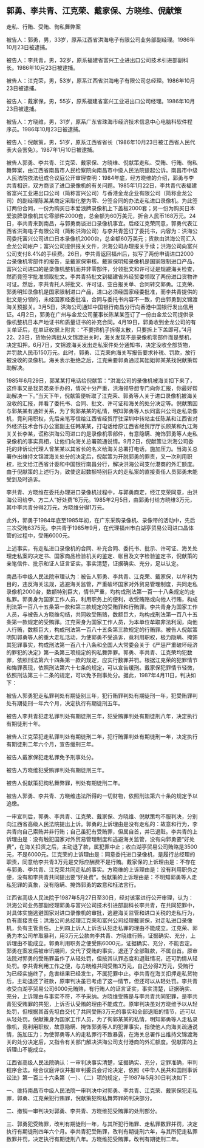 ## 郭勇、李共青、江克荣、戴家保、方晓维、倪献策

走私、行贿、受贿、徇私舞弊案

被告人：郭勇，男，33岁，原系江西省洪海电子有限公司业务部副经理。1986年10月23日被逮捕。

被告人：李共青，男，32岁，原系福建省富兴工业进出口公司技术引进部副科长。1986年10月23日被逮捕。

被告人：江克荣，男，53岁，原系江西省洪海电子有限公司总经理。1986年10月23日被逮捕。

被告人：戴家保，男，55岁，原系福建省富兴工业进出口公司经理。1986年10月23日被逮捕。

被告人：方晓维，男，31岁，原系广东省珠海市经济技术信息中心电脑科软件程序员。1986年10月23日被逮捕。

被告人：倪献策，男，51岁，原系江西省省长（1986年10月23日被江西省人民代表大会罢免）。1987年1月10日被逮捕。

被告人郭勇、李共青、江克荣、戴家保、方晓维、倪献策走私、受贿、行贿、徇私舞弊案，由江西省南昌市人民检察院向南昌市中级人民法院提起公诉。南昌市中级人民法院依法组成合议庭公开审理查明：1984年底，经方晓维的介绍，郭勇与李共青相识，双方商谈了进口录像机的有关问题。1985年1月22日，李共青代表福建省富兴工业进出口公司（简称富兴公司）与香港金龙企业有限公司（简称金龙公司）的副经理陈某某商定采取化整为零、分签合同的办法走私进口录像机。为此签订两份合同，一份为购买日本爱浪牌录像机上下盖板2000套；另一份为购买日本爱浪牌录像机其它零部件2000套，总金额为60万美元，折合人民币168万元。24日，李共青来到南昌，与郭勇商谈进口录像机事宜。后经江克荣同意，郭勇代表江西省洪海电子有限公司（简称洪海公司）与李共青签订了委托书，内容为：洪海公司委托富兴公司进口日本录像机2000台，总金额60万美元；货款由洪海公司汇入金龙公司帐户；富兴公司提供报关文件，洪海公司办理报关手续；洪海公司向富兴公司支付8.4%的手续费。26日，李共青返回福州后，拟写了两份申请进口2000台录像机零部件的报告，呈戴家保审核。戴家保明知录像机是国家限制进口产品，富兴公司进口的是录像机整机而并非零部件，分领批文和许可证是规避海关检查，然而竟签字批准领取批文。李共青持批文到福建省外经贸委领取了两份进口货物许可证。然后，李共青托人将批文、许可证、空白报关单、合同转交郭勇。江克荣、郭勇明知录像机是国家限制进口产品，进口必须经国家经委批准，而李共青提供的批文是分领的，未经国家经委批准，合同与委托书内容不一致，仍由郭勇到文锦渡海关预报关。3月5日，洪海公司通知中国银行南昌分行向香港中国银行发出信用证。4月2日，郭勇在广州与金龙公司董事长陈某某签订了一份由金龙公司提供录像机整机日本产地证书和质量证书的补充合同。4月19日，郭勇收到金龙公司的有关单证后，在单证收据上附言：“不要把机子拆得太散，只要拆上下盖即可。”4月22、23日，货物分两批从文锦渡进关时，海关发现不是录像机零部件而是整机，决定扣押。6月7日，文锦渡海关发出走私案件处分通知书，决定没收全部货物，并罚款人民币150万元。此时，郭勇、江克荣向海关写报告要求补税、罚款，放行被没收的录像机。海关表示拒绝之后，江克荣要郭勇通过其姐姐郭某某找倪献策帮助解决。

1985年6月29日，郭某某打电话给倪献策：“洪海公司的录像机被海关扣下来了，这件事又是我弟弟亲手办的，情况十分严重，洪海领导想专门向你汇报，你最好帮助解决一下。”当天下午，倪献策便听取了江克荣、郭勇等人关于进口录像机被海关没收的汇报，并看了委托书、合同、批文、许可证和海关的处分决定等。倪献策因与郭某某有通奸关系，为了徇郭某某的私情，明知郭勇等人伙同富兴公司走私录像机，竟利用职权，先后亲笔写信给江西省经贸厅驻深圳中转站主任陈某和江西省对外经济技术合作办公室副主任韩某某，打电话给原江西省经贸厅厅长顾某和九江海关关长李某，谎称洪海公司进口的是录像机零部件，有意隐瞒、掩饰郭勇等人走私录像机的事实真相，让他们向海关总署疏通说情。9月2日，倪献策让洪海公司委托的非诉讼代理人曾某某以其省长的名义给海关总署打电话，施加压力。当海关总署作出维持文锦渡海关处分的决定后，倪献策为开脱郭勇的罪责，又一次利用职权，批文给江西省计委和中国银行南昌分行，解决洪海公司支付港商的外汇额度。由于倪献策的上述行为，致使这起数额特别巨大的走私案的直接责任人员郭勇未能受到及时追诉。

李共青、方晓维在委托办理进口录像机过程中，与郭勇商定，经江克荣同意，由洪海公司给李、方二人“好处费”6万元。1985年2月5日，由郭勇付给方晓维3万元，其中李共青分得2万元，方晓维分得1万元。

此外，郭勇于1984年底至1985年初，在广东采购录像机、录像带的活动中，先后三次受贿6375元。李共青于1985年9月，在代理福州市白湖亭贸易公司进口晶体管的过程中，受贿6000元。

上述事实，有走私进口录像机的合同、补充合同、委托书、批示、许可证、海关处理走私案的决定书、国家商品检验机关的鉴定、帐目及文字检验鉴定书，倪献策的亲笔信件、批示和证人证言证实。事实清楚，证据确实、充分，足以认定。

南昌市中级人民法院审理认为：被告人郭勇、李共青、江克荣、戴家保，以牟利为目的，违反海关法规，逃避海关监管，严重破坏国家对外贸易管理制度，共同走私录像机2000台，数额特别巨大，情节严重，均构成刑法第一百一十八条规定的走私罪。郭勇身为国家工作人员，利用职务上的便利，收受贿赂或向他人行贿，构成刑法第一百八十五条第一款和第三款规定的受贿罪和行贿罪。李共青身为国家工作人员，与被告人方晓维勾结，共同收受贿赂，数额巨大，均构成刑法第一百八十五条第一款规定的受贿罪。江克荣身为国家工作人员，为本单位牟取非法利润，向他人行贿，数额巨大，构成刑法第一百八十五条第三款规定的行贿罪。被告人倪献策明知郭勇等人的重大走私活动，为使郭勇不受追诉，竟利用职权，极力隐瞒、掩饰其犯罪事实，构成刑法第一百八十八条和全国人大常委会关于《严惩严重破坏经济的罪犯的决定》第一条第三项规定的徇私舞弊罪。郭勇、李共青、江克荣均犯数罪，依照刑法第六十四条第一款的规定，应实行数罪并罚。根据江克荣的犯罪情节和悔罪表现，依照刑法第六十七条的规定，可以宣告缓刑。戴家保犯罪情节轻微，依照刑法第三十二条的规定，可以免予刑事处分。据此，1987年4月11日，判决如下：

被告人郭勇犯走私罪判处有期徒别三年，犯行贿罪判处有期徒刑一年，犯受贿罪判处有期徒刑一年六个月，决定执行有期徒刑五年。

被告人李共青犯走私罪判处有期徒刑三年，犯受贿罪判处有期徒刑八年，决定执行有期徒刑十年。

被告人江克荣犯走私罪判处有期徒刑二年，犯行贿罪判处有期徒刑一年，决定执行有期徒刑二年六个月，宣告缓刑三年。

被告人戴家保犯走私罪免予刑事处分。

被告人方晓维犯受贿罪判处有期徒刑三年。

被告人倪献策犯徇私舞弊罪，判处有期徒刑二年。

被告人郭勇、李共青、方晓维违法所得的一切财物，依照刑法第六十条的规定予以追缴。

一审宣判后，郭勇、李共青、江克荣、戴家保、方晓维、倪献策均不服判决，分别向江西省高级人民法院提出上诉。郭勇的上诉理由是没有走私的：故意和行为，李共青向自己索贿并非行贿；自己虽犯有受贿罪，但属自首，并已退赃。李共青的上诉理由是：没有触犯国家对外贸易管理制度和逃避海关监管，没有向郭勇要“好处费”，在海关扣货之后，主动退了款，属犯罪中止；收白湖亭贸易公司贿赂是3500元，不是6000元。江克荣的上诉理由是：同意委托进口录像机，是履行总经理的职责，同意给李共青3万元是交际应酬费不是行贿。戴家保的上诉理由是：不存在与郭勇、李共青、江克荣共同走私的事实。方晓维的上诉理由是：没有利用职务之便，没有和李共青共同提出要“好处费”。倪献策的上诉理由是：不明知郭勇等人走私犯罪的真象，没有隐瞒、掩饰郭勇的故意和枉法言行。

江西省高级人民法院于1987年5月27日至30日，经对该案进行公开审理，认为：洪海公司业务部副经理郭勇与富兴公司技术引进部副科长李共青，在共同犯罪中，对具体实施逃避国家对进口录像机的审批，逃避海关监管和进口关税的走私行为，负有直接责任；洪海公司总经理江克荣和富兴公司经理戴家保，对走私进口录像机，负有主管责任。上列四上诉人上诉否认犯走私罪的理由不能成立。江克荣、郭勇为本公司牟取暴利，用3万元公款向李共青、方晓维行贿，证据确实、充分，上诉理由不能成立。郭勇利用职务之便受贿6000元，证据确实、充分，不能否定。郭勇在案发后被审讯期间，交代了受贿的事实，退还了全部赃款，不属自首。原审法院对郭勇的受贿罪虽作了从轻处罚，但按其认罪态度和退赃情况，还可酌情从轻处罚。李共青利用工作之便，与方晓维共同受贿3万元，自己分得2万元，受贿行为已经实施终了，危害结果已经发生，不属犯罪中止。李共青在海关扣押走私货物后，主动退还了赃款，原审判决虽已考虑了这一情节，但还可以从轻处罚。李共青收受白湖亭贸易公司6000元贿赂，有行贿人的证言证实，事实清楚，证据确实、充分，上诉理由与事实不符，不予采纳。方晓维受贿是与李共青共同犯罪，是李共青犯受贿罪的共犯，上诉否认受贿的理由不能成立。原审判决虽对方晓维予以从轻处罚，但根据其首先坦白交代了共同受贿3万元的事实和全部退赃的情节，还可以从轻处罚。倪献策身为国家工作人员，为了徇郭某某的私情，明知郭勇等人走私录像机，竟利用职权，故意隐瞒、掩饰郭勇等人的犯罪事实，指使他人向海关疏通说情，施加压力；为使郭勇等人的走私罪行不致暴露，在海关总署作出维持文锦渡海关的处分决定后，又指令有关部门解决洪海公司支付港商的外汇额度。倪献策的上诉理山不能成立。

江西省高级人民法院确认：一审判决事实清楚，证据确实、充分，定罪准确，审判程序合法。经合议庭评议并报审判委员会讨论决定，依照《中华人民共和国刑事诉讼法》第一百三十六条第（一）、（二）项的规定，于1987年5月30日判决如下：

一、维持南昌市中级人民法院一审判决中对郭勇、李共青、江克荣、戴家保犯走私罪，郭勇、江克荣犯行贿罪，倪献策犯徇私舞弊罪的判决部分。

二、撤销一审判决对郭勇、李共青、方晓维犯受贿罪的处刑部分。

三、郭勇犯受贿罪，改判有期徒刑一年，与其所犯行贿罪、走私罪数罪并罚，决定执行有期徒刑四年六个月。李共青犯受贿罪，改判有期徒刑六年，与其所犯走私罪数罪并罚，决定执行有期徒刑八年。方晓维犯受贿罪，改判有期徒刑二年。

